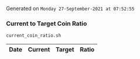 Generated on `Monday 27-September-2021 at 07:52:55`

### Current to Target Coin Ratio
`current_coin_ratio.sh`

Date|Current|Target|Ratio
---|---|---|---
